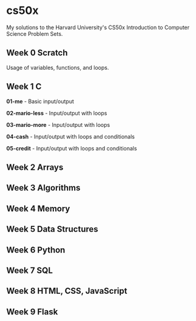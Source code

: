 # cs50x
My solutions to the Harvard University's CS50x Introduction to Computer Science Problem Sets.

## Week 0 **Scratch**
Usage of variables, functions, and loops.

## Week 1 **C**
**01-me** - Basic input/output

**02-mario-less** - Input/output with loops

**03-mario-more** - Input/output with loops

**04-cash** - Input/output with loops and conditionals

**05-credit** - Input/output with loops and conditionals

## Week 2 **Arrays**

## Week 3 **Algorithms**

## Week 4 **Memory**

## Week 5 **Data Structures**

## Week 6 **Python**

## Week 7 **SQL**

## Week 8 **HTML, CSS, JavaScript**

## Week 9 **Flask**
